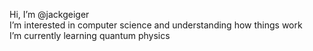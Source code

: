 Hi, I’m @jackgeiger<br>
I’m interested in computer science and understanding how things work<br>
I’m currently learning quantum physics<br>

<!---
jackgeiger/jackgeiger is a ✨ special ✨ repository because its `README.md` (this file) appears on your GitHub profile.
You can click the Preview link to take a look at your changes.
--->
